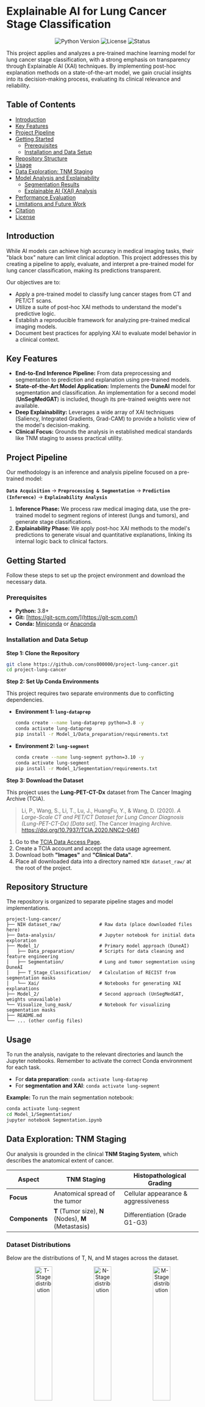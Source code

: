 # Explainable AI for Lung Cancer Stage Classification

<p align="center">
  <img alt="Python Version" src="https://img.shields.io/badge/python-3.8+-blue.svg">
  <img alt="License" src="https://img.shields.io/badge/license-MIT-green.svg">
  <img alt="Status" src="https://img.shields.io/badge/status-in%20progress-yellow.svg">
</p>

This project applies and analyzes a pre-trained machine learning model for lung cancer stage classification, with a strong emphasis on transparency through Explainable AI (XAI) techniques. By implementing post-hoc explanation methods on a state-of-the-art model, we gain crucial insights into its decision-making process, evaluating its clinical relevance and reliability.

## Table of Contents
- [Introduction](#introduction)
- [Key Features](#key-features)
- [Project Pipeline](#project-pipeline)
- [Getting Started](#getting-started)
  - [Prerequisites](#prerequisites)
  - [Installation and Data Setup](#installation-and-data-setup)
- [Repository Structure](#repository-structure)
- [Usage](#usage)
- [Data Exploration: TNM Staging](#data-exploration-tnm-staging)
- [Model Analysis and Explainability](#model-analysis-and-explainability)
  - [Segmentation Results](#segmentation-results)
  - [Explainable AI (XAI) Analysis](#explainable-ai-xai-analysis)
- [Performance Evaluation](#performance-evaluation)
- [Limitations and Future Work](#limitations-and-future-work)
- [Citation](#citation)
- [License](#license)

## Introduction

While AI models can achieve high accuracy in medical imaging tasks, their "black box" nature can limit clinical adoption. This project addresses this by creating a pipeline to apply, evaluate, and interpret a pre-trained model for lung cancer classification, making its predictions transparent.

Our objectives are to:
- Apply a pre-trained model to classify lung cancer stages from CT and PET/CT scans.
- Utilize a suite of post-hoc XAI methods to understand the model's predictive logic.
- Establish a reproducible framework for analyzing pre-trained medical imaging models.
- Document best practices for applying XAI to evaluate model behavior in a clinical context.

## Key Features
- **End-to-End Inference Pipeline:** From data preprocessing and segmentation to prediction and explanation using pre-trained models.
- **State-of-the-Art Model Application:** Implements the **DuneAI** model for segmentation and classification. An implementation for a second model (**UnSegMedGAT**) is included, though its pre-trained weights were not available.
- **Deep Explainability:** Leverages a wide array of XAI techniques (Saliency, Integrated Gradients, Grad-CAM) to provide a holistic view of the model's decision-making.
- **Clinical Focus:** Grounds the analysis in established medical standards like TNM staging to assess practical utility.

## Project Pipeline

Our methodology is an inference and analysis pipeline focused on a pre-trained model:

**`Data Acquisition`** → **`Preprocessing & Segmentation`** → **`Prediction (Inference)`** → **`Explainability Analysis`**

1.  **Inference Phase:** We process raw medical imaging data, use the pre-trained model to segment regions of interest (lungs and tumors), and generate stage classifications.
2.  **Explainability Phase:** We apply post-hoc XAI methods to the model's predictions to generate visual and quantitative explanations, linking its internal logic back to clinical factors.

## Getting Started

Follow these steps to set up the project environment and download the necessary data.

### Prerequisites
- **Python:** 3.8+
- **Git:** [https://git-scm.com/](https://git-scm.com/)
- **Conda:** [Miniconda](https://docs.conda.io/en/latest/miniconda.html) or [Anaconda](https://www.anaconda.com/products/distribution)

### Installation and Data Setup

**Step 1: Clone the Repository**
```bash
git clone https://github.com/cons000000/project-lung-cancer.git
cd project-lung-cancer
```

**Step 2: Set Up Conda Environments**

This project requires two separate environments due to conflicting dependencies.

*   **Environment 1: `lung-dataprep`**
    ```bash
    conda create --name lung-dataprep python=3.8 -y
    conda activate lung-dataprep
    pip install -r Model_1/Data_preparation/requirements.txt
    ```

*   **Environment 2: `lung-segment`**
    ```bash
    conda create --name lung-segment python=3.10 -y
    conda activate lung-segment
    pip install -r Model_1/Segmentation/requirements.txt
    ```

**Step 3: Download the Dataset**

This project uses the **Lung-PET-CT-Dx** dataset from The Cancer Imaging Archive (TCIA).

> Li, P., Wang, S., Li, T., Lu, J., HuangFu, Y., & Wang, D. (2020). *A Large-Scale CT and PET/CT Dataset for Lung Cancer Diagnosis (Lung-PET-CT-Dx) [Data set]*. The Cancer Imaging Archive. https://doi.org/10.7937/TCIA.2020.NNC2-0461

1.  Go to the [TCIA Data Access Page](https://www.cancerimagingarchive.net/collection/lung-pet-ct-dx/).
2.  Create a TCIA account and accept the data usage agreement.
3.  Download both **"Images"** and **"Clinical Data"**.
4.  Place all downloaded data into a directory named `NIH dataset_raw/` at the root of the project.

## Repository Structure
The repository is organized to separate pipeline stages and model implementations.

```
project-lung-cancer/
├── NIH dataset_raw/              # Raw data (place downloaded files here)
├── Data-analysis/                # Jupyter notebook for initial data exploration
├── Model_1/                      # Primary model approach (DuneAI)
│   ├── Data_preparation/         # Scripts for data cleaning and feature engineering
│   ├── Segmentation/             # Lung and tumor segmentation using DuneAI
│   ├── T_Stage_Classification/   # Calculation of RECIST from segmentation masks
│   └── Xai/                      # Notebooks for generating XAI explanations
├── Model_2/                      # Second approach (UnSegMedGAT, weights unavailable)
└── Visualize_lung_mask/          # Notebook for visualizing segmentation masks
├── README.md
└── ... (other config files)
```

## Usage
To run the analysis, navigate to the relevant directories and launch the Jupyter notebooks. Remember to activate the correct Conda environment for each task.

- For **data preparation**: `conda activate lung-dataprep`
- For **segmentation and XAI**: `conda activate lung-segment`

**Example:** To run the main segmentation notebook:
```bash
conda activate lung-segment
cd Model_1/Segmentation/
jupyter notebook Segmentation.ipynb
```

## Data Exploration: TNM Staging

Our analysis is grounded in the clinical **TNM Staging System**, which describes the anatomical extent of cancer.

| Aspect                 | TNM Staging                               | Histopathological Grading                  |
| ---------------------- | ----------------------------------------- | ------------------------------------------ |
| **Focus**              | Anatomical spread of the tumor            | Cellular appearance & aggressiveness       |
| **Components**         | **T** (Tumor size), **N** (Nodes), **M** (Metastasis) | Differentiation (Grade G1-G3)              |

### Dataset Distributions
Below are the distributions of T, N, and M stages across the dataset.

<p align="center">
  <img src="chart2.svg" alt="T-Stage distribution" width="30%"/>
  <img src="chart1.svg" alt="N-Stage distribution" width="30%"/>
  <img src="chart3.svg" alt="M-Stage distribution" width="30%"/>
</p>
<p align="center">
  <b>Fig 1.</b> T-Stage Distribution &nbsp;&nbsp;&nbsp;&nbsp; <b>Fig 2.</b> N-Stage Distribution &nbsp;&nbsp;&nbsp;&nbsp; <b>Fig 3.</b> M-Stage Distribution
</p>

## Model Analysis and Explainability

### Segmentation Results
We utilized **DuneAI**, a pre-trained deep learning model for automated segmentation of non-small cell lung cancer (NSCLC). This model serves as the core of our analysis pipeline.

- **DuneAI Paper:** Primakov, S.P., et al. *Automated detection and segmentation of non-small cell lung cancer computed tomography images.* Nat Commun 13, 3423 (2022).
- **Toolbox Used:** [precision-medicine-toolbox](https://github.com/primakov/precision-medicine-toolbox)

<p align="center">
  <img src="output.png" alt="Model segmentation" width="60%"/>
  <br>
  <b>Figure 4:</b> DuneAI segmentation results on a sample patient's middle CT slice.
</p>

### Explainable AI (XAI) Analysis

To understand *how* the pre-trained model makes its decisions, we used the [Xplique](https://github.com/deel-ai/xplique) library to generate attribution maps. These maps show which pixels in a given 2D slice were most influential for the model's prediction.

| Method                 | Description                                                                 | How to Interpret                                                                |
| ---------------------- | --------------------------------------------------------------------------- | ------------------------------------------------------------------------------- |
| **Saliency**           | Highlights pixels with the strongest influence on the output via gradients. | **Brighter regions are most important.** Shows raw model sensitivity.           |
| **Integrated Gradients** | Aggregates gradients along a path from a baseline (black image) to the input. | Provides a more stable and reliable attribution than simple gradients.       |
| **SmoothGrad**         | Averages gradients over multiple noisy versions of the input image.         | **Reduces noise** to reveal the true underlying patterns the model focuses on.  |
| **Sobol Attribution**  | Uses sensitivity analysis to measure feature contributions and interactions. | Reveals how different image regions **work together** to influence a decision. |

<p align="center">
  <img src="saliencyoutput.png" alt="Saliency explanation" width="45%"/>
  <img src="integratedgradientsoutput.png" alt="Integrated gradients explanation" width="45%"/>
  <br>
  <b>Figure 5:</b> Saliency (left) vs. Integrated Gradients (right) on the same slice.
</p>

## Performance Evaluation

The pre-trained model's classification performance was evaluated using standard metrics. The confusion matrix provides a detailed breakdown of correct and incorrect predictions.

<p align="center">
  <img src="confusionmatrixoutput.png" alt="Confusion Matrix" width="45%"/>
  <img src="distributionerrorsoutput.png" alt="Error Distribution" width="45%"/>
  <br>
  <b>Figure 6:</b> Confusion Matrix (left) and Distribution of Prediction Errors (right).
</p>

## Limitations and Future Work

### Known Issues
- **Limited Model Comparison:** The project initially aimed to compare several pre-trained models. However, only the DuneAI model was fully implementable due to the unavailability of public weights for other models like UnSegMedGAT.
- **Corrupted Data:** A number of files in the public dataset were corrupted and had to be excluded.
- **Missing Metadata:** Several files were missing `z-spacing` metadata. A default value of `1.0 mm` was applied, which may impact the accuracy of 3D volumetric measurements.

### Future Work
- **Acquire Weights for `Model_2`:** Obtain the necessary weights for the UnSegMedGAT model to enable a direct performance comparison.
- **Explore Additional Pre-trained Models:** Survey literature for other publicly available models relevant to lung cancer analysis.
- **Improve 3D Context:** While the model operates on 2D slices, future work could involve aggregating slice-level explanations to build a 3D understanding of model behavior.
- **Deploy as an Analysis Tool:** Package the inference and XAI pipeline into an interactive tool for researchers to analyze other pre-trained models.

## Citation

If you use this work, please cite the original dataset and consider citing this repository.

```bibtex
@misc{ProjectLungCancerXAI2023,
  author = {Your Name/Team Name},
  title = {Project-Lung-Cancer: Explainable AI for Lung Cancer Stage Classification},
  year = {2023},
  publisher = {GitHub},
  journal = {GitHub repository},
  howpublished = {\url{https://github.com/cons000000/project-lung-cancer}}
}
```

## License
This project is licensed under the MIT License. See the `LICENSE` file for details.